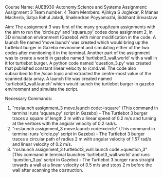 Course Name: AUE8930-Autonomy:Science and Systems
Assignment: Assignment 3
Team number: 4
Team Members: Ajinkya S Joglekar, R Manas Macherla, Satya Rahul Jaladi, Shailendran Poyyamozhi, Siddhant Srivastava

Aim: The assignment 3 was first of the many group/team assignments with the aim to run the 'circle.py' and 'square.py' codes done assignment 2, in 3D simulation environment (Gazebo) with minor modification in the code. A launch file named 'move.launch' was created which would bring up the turtlebot burger in Gazebo environment and simulating either of the two codes after mentioning it in the terminal.
Another part of the assignment was to create a world in gazebo named 'turtlebot3_wall.world' with a wall in it for turtlebot burger. A python code named 'question_3.py' was created that published constant linear velocity to /cmd.vel. The code also subscribed to the /scan topic and extracted the centre-most value of the scanned data array. A launch file was created named 'turtlebot3_wall.launch' which would launch the turtlebot burger in gazebo environment and simulate the script.

Necessary Commands:
1. "roslaunch assignment_3 move.launch code:=square" (This command in terminal runs 'square.py' script in Gazebo) - The Turtlebot 3 burger traces a square of length 2 m with a linear speed of 0.2 m/s and turning at the vertices with the angular velocity of 0.2 rad/s.
2. "roslaunch assignment_3 move.launch code:=circle" (This command in terminal runs 'circle.py' script in Gazebo) - The Turtlebot 3 burger traces a circular path of radius 2 m with angular velocity of 1.57 rad/s and linear velocity of 0.2 m/s.
3. "roslaunch assignment_3 turtlebot3_wall.launch code:=question_3" (This command in terminal launches 'turtlebot3_wall.world' and runs 'question_3.py' script in Gazebo) - The Turtlebot 3 burger runs straight towards a wall at a linear velocity of 0.5 m/s and stops 2 m before the wall after scanning the obstruction.
